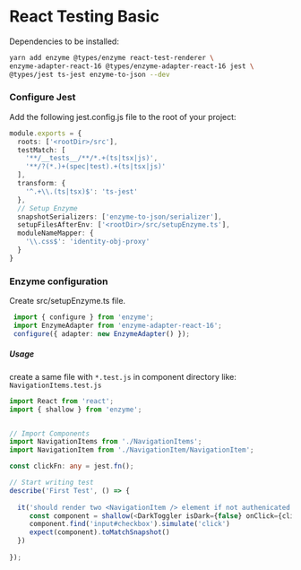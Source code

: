 # React Testing Basic

Dependencies to be installed:

```bash
yarn add enzyme @types/enzyme react-test-renderer \
enzyme-adapter-react-16 @types/enzyme-adapter-react-16 jest \
@types/jest ts-jest enzyme-to-json --dev
```

### Configure Jest
Add the following jest.config.js file to the root of your project:
```ts
module.exports = {
  roots: ['<rootDir>/src'],
  testMatch: [
    '**/__tests__/**/*.+(ts|tsx|js)',
    '**/?(*.)+(spec|test).+(ts|tsx|js)'
  ],
  transform: {
    '^.+\\.(ts|tsx)$': 'ts-jest'
  },
  // Setup Enzyme
  snapshotSerializers: ['enzyme-to-json/serializer'],
  setupFilesAfterEnv: ['<rootDir>/src/setupEnzyme.ts'],
  moduleNameMapper: {
    '\\.css$': 'identity-obj-proxy'
  }
}

```


### Enzyme configuration
Create src/setupEnzyme.ts file.
```ts
 import { configure } from 'enzyme';
 import EnzymeAdapter from 'enzyme-adapter-react-16';
 configure({ adapter: new EnzymeAdapter() });
 ```

##### Usage

create a same file with `*.test.js` in component directory like: `NavigationItems.test.js`

```ts
import React from 'react';
import { shallow } from 'enzyme';


// Import Components
import NavigationItems from './NavigationItems';
import NavigationItem from './NavigationItem/NavigationItem';

const clickFn: any = jest.fn();

// Start writing test
describe('First Test', () => {
  
  it('should render two <NavigationItem /> element if not authenicated', () => {
     const component = shallow(<DarkToggler isDark={false} onClick={clickFn} />)
     component.find('input#checkbox').simulate('click')
     expect(component).toMatchSnapshot()
  })
  
});
```
